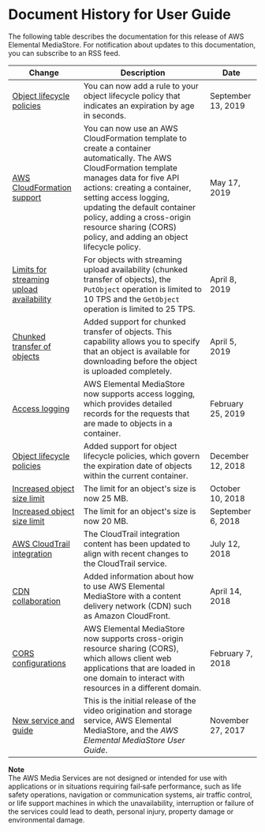 # Document History for User Guide<a name="doc-history"></a>

The following table describes the documentation for this release of AWS Elemental MediaStore\. For notification about updates to this documentation, you can subscribe to an RSS feed\.

| Change | Description | Date | 
| --- |--- |--- |
| [Object lifecycle policies](policies-object-lifecycle-components.md) | You can now add a rule to your object lifecycle policy that indicates an expiration by age in seconds\. | September 13, 2019 | 
| [AWS CloudFormation support](containers-create.md) | You can now use an AWS CloudFormation template to create a container automatically\. The AWS CloudFormation template manages data for five API actions: creating a container, setting access logging, updating the default container policy, adding a cross\-origin resource sharing \(CORS\) policy, and adding an object lifecycle policy\. | May 17, 2019 | 
| [Limits for streaming upload availability](limits.md) | For objects with streaming upload availability \(chunked transfer of objects\), the `PutObject` operation is limited to 10 TPS and the `GetObject` operation is limited to 25 TPS\. | April 8, 2019 | 
| [Chunked transfer of objects](objects-upload.md) | Added support for chunked transfer of objects\. This capability allows you to specify that an object is available for downloading before the object is uploaded completely\. | April 5, 2019 | 
| [Access logging](monitoring-cloudwatch-logs.md) | AWS Elemental MediaStore now supports access logging, which provides detailed records for the requests that are made to objects in a container\. | February 25, 2019 | 
| [Object lifecycle policies](policies-object-lifecycle.md) | Added support for object lifecycle policies, which govern the expiration date of objects within the current container\. | December 12, 2018 | 
| [Increased object size limit](limits.md) | The limit for an object's size is now 25 MB\. | October 10, 2018 | 
| [Increased object size limit](limits.md) | The limit for an object's size is now 20 MB\. | September 6, 2018 | 
| [AWS CloudTrail integration](logging-using-cloudtrail.md) | The CloudTrail integration content has been updated to align with recent changes to the CloudTrail service\. | July 12, 2018 | 
| [CDN collaboration](cdns.md) | Added information about how to use AWS Elemental MediaStore with a content delivery network \(CDN\) such as Amazon CloudFront\. | April 14, 2018 | 
| [CORS configurations](cors-policy.md) | AWS Elemental MediaStore now supports cross\-origin resource sharing \(CORS\), which allows client web applications that are loaded in one domain to interact with resources in a different domain\. | February 7, 2018 | 
| [New service and guide](what-is.md) | This is the initial release of the video origination and storage service, AWS Elemental MediaStore, and the *AWS Elemental MediaStore User Guide*\. | November 27, 2017 | 

**Note**  
The AWS Media Services are not designed or intended for use with applications or in situations requiring fail‐safe performance, such as life safety operations, navigation or communication systems, air traffic control, or life support machines in which the unavailability, interruption or failure of the services could lead to death, personal injury, property damage or environmental damage\.
